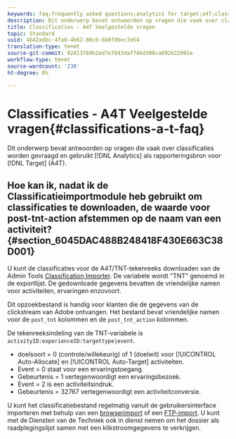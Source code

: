 ```yaml
---
keywords: faq;frequently asked questions;analytics for target;a4T;classifications;classification;classifications importer;post-tnt-action
description: Dit onderwerp bevat antwoorden op vragen die vaak over classificaties worden gevraagd en het gebruiken van Analytics als rapporteringsbron voor Doel (A4T).
title: Classificaties - A4T Veelgestelde vragen
topic: Standard
uuid: 4b42adbc-4fa8-4b62-86c8-bb8f8bec7e54
translation-type: tm+mt
source-git-commit: 92d13769b2ed7e7843daf746d308ca892622001e
workflow-type: tm+mt
source-wordcount: '238'
ht-degree: 0%

---
```



# Classificaties - A4T Veelgestelde vragen{#classifications-a-t-faq}

Dit onderwerp bevat antwoorden op vragen die vaak over classificaties worden gevraagd en gebruikt [!DNL Analytics] als rapporteringsbron voor [!DNL Target] (A4T).

## Hoe kan ik, nadat ik de Classificatieimportmodule heb gebruikt om classificaties te downloaden, de waarde voor post-tnt-action afstemmen op de naam van een activiteit? {#section_6045DAC488B248418F430E663C38D001}

U kunt de classificaties voor de A4T/TNT-tekenreeks downloaden van de Admin Tools [Classification Importer](https://docs.adobe.com/content/help/en/analytics/components/classifications/classifications-importer/c-working-with-saint.html). De variabele wordt &quot;TNT&quot; genoemd in de exportlijst. De gedownloade gegevens bevatten de vriendelijke namen voor activiteiten, ervaringen enzovoort.

Dit opzoekbestand is handig voor klanten die de gegevens van de clickstream van Adobe ontvangen. Het bestand bevat vriendelijke namen voor de `post_tnt` kolommen en de `post_tnt_action` kolommen.

De tekenreeksindeling van de TNT-variabele is `activityID:experienceID:targettype|event`.

* doelsoort = 0 (controle/willekeurig) of 1 (doelwit) voor [!UICONTROL Auto-Allocate] en [!UICONTROL Auto-Target] activiteiten.
* Event = 0 staat voor een ervaringstoegang.
* Gebeurtenis = 1 vertegenwoordigt een ervaringsbezoek.
* Event = 2 is een activiteitsindruk.
* Gebeurtenis = 32767 vertegenwoordigt een activiteitconversie.

U kunt het classificatiebestand regelmatig vanuit de gebruikersinterface importeren met behulp van een [browserimport](https://docs.adobe.com/help/en/analytics/components/classifications/classifications-importer/browser-import.html) of een [FTP-import](https://docs.adobe.com/help/en/analytics/components/classifications/classifications-importer/import-file.html). U kunt met de Diensten van de Techniek ook in dienst nemen om het dossier als raadplegingslijst samen met een klikstroomgegevens te verkrijgen.

